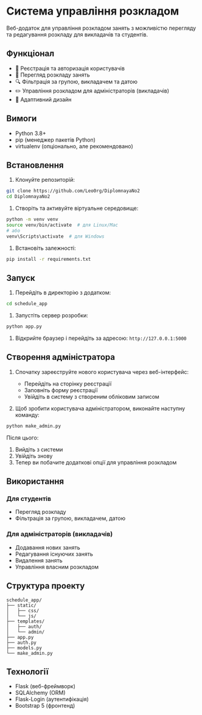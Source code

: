 # Система управління розкладом

Веб-додаток для управління розкладом занять з можливістю перегляду та редагування розкладу для викладачів та студентів.

## Функціонал

- 👥 Реєстрація та авторизація користувачів
- 📅 Перегляд розкладу занять
- 🔍 Фільтрація за групою, викладачем та датою
- ✏️ Управління розкладом для адміністраторів (викладачів)
- 📱 Адаптивний дизайн

## Вимоги

- Python 3.8+
- pip (менеджер пакетів Python)
- virtualenv (опціонально, але рекомендовано)

## Встановлення

1. Клонуйте репозиторій:

```bash
git clone https://github.com/Leo0rg/DiplomnayaNo2
cd DiplomnayaNo2
```

1. Створіть та активуйте віртуальне середовище:

```bash
python -m venv venv
source venv/bin/activate  # для Linux/Mac
# або
venv\Scripts\activate  # для Windows
```

1. Встановіть залежності:

```bash
pip install -r requirements.txt
```

## Запуск

1. Перейдіть в директорію з додатком:

```bash
cd schedule_app
```

1. Запустіть сервер розробки:

```bash
python app.py
```

1. Відкрийте браузер і перейдіть за адресою: `http://127.0.0.1:5000`

## Створення адміністратора

1. Спочатку зареєструйте нового користувача через веб-інтерфейс:

   - Перейдіть на сторінку реєстрації
   - Заповніть форму реєстрації
   - Увійдіть в систему з створеним обліковим записом

1. Щоб зробити користувача адміністратором, виконайте наступну команду:

```bash
python make_admin.py
```

Після цього:

1. Вийдіть з системи
2. Увійдіть знову
3. Тепер ви побачите додаткові опції для управління розкладом

## Використання

### Для студентів

- Перегляд розкладу
- Фільтрація за групою, викладачем, датою

### Для адміністраторів (викладачів)

- Додавання нових занять
- Редагування існуючих занять
- Видалення занять
- Управління власним розкладом

## Структура проекту

```plaintext
schedule_app/
├── static/
│   ├── css/
│   └── js/
├── templates/
│   ├── auth/
│   └── admin/
├── app.py
├── auth.py
├── models.py
└── make_admin.py
```

## Технології

- Flask (веб-фреймворк)
- SQLAlchemy (ORM)
- Flask-Login (аутентифікація)
- Bootstrap 5 (фронтенд)
